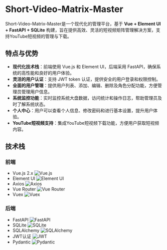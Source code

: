 # Short-Video-Matrix-Master

Short-Video-Matrix-Master是一个现代化的管理平台，基于 **Vue + Element UI + FastAPI + SQLite** 构建，旨在提供高效、灵活的短视频矩阵管理解决方案，支持YouTube短视频的管理与下载。

## 特点与优势

- **现代化技术栈**：前端使用 Vue.js 和 Element UI，后端采用 FastAPI，确保系统的高性能和良好的用户体验。
- **灵活的用户认证**：支持 JWT token 认证，提供安全的用户登录和权限控制。
- **全面的用户管理**：提供用户列表、添加、编辑、删除及角色分配功能，方便管理员管理用户信息。
- **系统监控功能**：实时监控系统大盘数据，访问统计和操作日志，帮助管理员及时了解系统状态。
- **个人中心**：用户可以查看个人信息、修改密码和进行基本设置，提升用户体验。
- **YouTube短视频支持**：集成YouTube短视频下载功能，方便用户获取短视频内容。

## 技术栈

### 前端
- Vue.js 2.x ![Vue.js](https://img.shields.io/badge/Vue.js-2.x-brightgreen)
- Element UI ![Element UI](https://img.shields.io/badge/Element%20UI-2.x-blue)
- Axios ![Axios](https://img.shields.io/badge/Axios-0.21.1-red)
- Vue Router ![Vue Router](https://img.shields.io/badge/Vue%20Router-3.x-orange)
- Vuex ![Vuex](https://img.shields.io/badge/Vuex-3.x-yellow)

### 后端
- FastAPI ![FastAPI](https://img.shields.io/badge/FastAPI-0.68.0-purple)
- SQLite ![SQLite](https://img.shields.io/badge/SQLite-3.36.0-lightgrey)
- SQLAlchemy ![SQLAlchemy](https://img.shields.io/badge/SQLAlchemy-1.4.22-blueviolet)
- JWT认证 ![JWT](https://img.shields.io/badge/JWT-8.5.1-orange)
- Pydantic ![Pydantic](https://img.shields.io/badge/Pydantic-1.8.2-green)